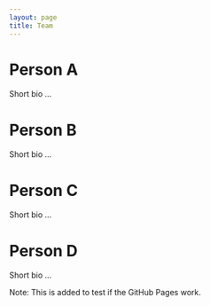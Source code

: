 ```yaml
---
layout: page
title: Team
---
```


# Person A

Short bio ...


# Person B

Short bio ...


# Person C

Short bio ...

# Person D

Short bio ...

Note: This is added to test if the GitHub Pages work.
